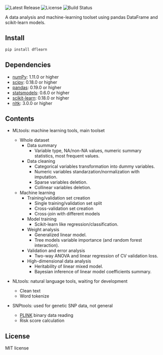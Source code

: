 ![Latest Release](https://img.shields.io/pypi/v/dflearn.svg)
![License](https://img.shields.io/pypi/l/dflearn.svg)
![Build Status](https://travis-ci.org/founderfan/DFlearn.svg?branch=master)

A data analysis and machine-learning toolset using pandas DataFrame and scikit-learn models.

## Install

```sh
pip install dflearn
```

## Dependencies

- [numPy](http://www.numpy.org): 1.11.0 or higher
- [scipy](https://www.scipy.org/): 0.18.0 or higher
- [pandas](http://pandas.pydata.org/): 0.19.0 or higher
- [statsmodels](http://www.statsmodels.org/): 0.6.0 or higher
- [scikit-learn](http://scikit-learn.org/): 0.18.0 or higher
- [nltk](http://www.nltk.org/): 3.0.0 or higher

## Contents

- MLtools: machine learning tools, main toolset
    - Whole dataset
        - Data summary
            - Variable type, NA/non-NA values, numeric summary statistics, most frequent values.
        - Data cleaning
            - Categorical variables transformation into dummy variables.
            - Numeric variables standarzation/normalization with imputation.
            - Sparse variables deletion.
            - Collinear variables deletion.
    - Machine learning
        - Training/validation set creation
            - Single training/validation set split
            - Cross-validation set creation
            - Cross-join with different models
        - Model training
            - Scikit-learn like regression/classification.
        - Weight analysis
            - Generalized linear model.
            - Tree models variable importance (and random forest interaction).
        - Validation and error analysis
            - Two-way ANOVA and linear regression of CV validation loss.
        - High-dimensional data analysis
            - Heritability of linear mixed model.
            - Bayesian inference of linear model coefficients summary.

- NLtools: natural language tools, waiting for development
    - Clean text
    - Word tokenize

- SNPtools: used for genetic SNP data, not general
    - [PLINK](https://www.cog-genomics.org/plink2) binary data reading
    - Risk score calculation

## License

MIT license
